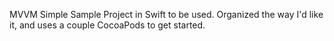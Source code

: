 MVVM Simple Sample Project in Swift to be used. Organized the way I'd like it, and uses a couple CocoaPods to get started.
